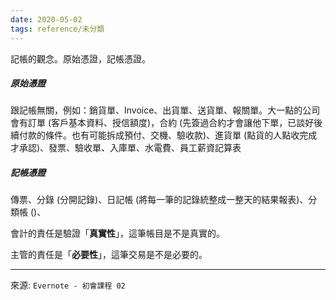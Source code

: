 ```yaml
---
date: 2020-05-02
tags: reference/未分類
---
```


記帳的觀念。原始憑證，記帳憑證。

##### 原始憑證
跟記帳無關，例如：銷貨單、Invoice、出貨單、送貨單、報關單。大一點的公司會有訂單 (客戶基本資料、授信額度)，合約 (先簽過合約才會讓他下單，已談好後續付款的條件。也有可能拆成預付、交機、驗收款)、進貨單 (點貨的人點收完成才承認)、發票、驗收單、入庫單、水電費、員工薪資記算表

##### 記帳憑證
傳票、分錄 (分開記錄)、日記帳 (將每一筆的記錄統整成一整天的結果報表)、分類帳 ()、

會計的責任是驗證「**真實性**」，這筆帳目是不是真實的。

主管的責任是「**必要性**」，這筆交易是不是必要的。

---
來源: `Evernote - 初會課程 02`